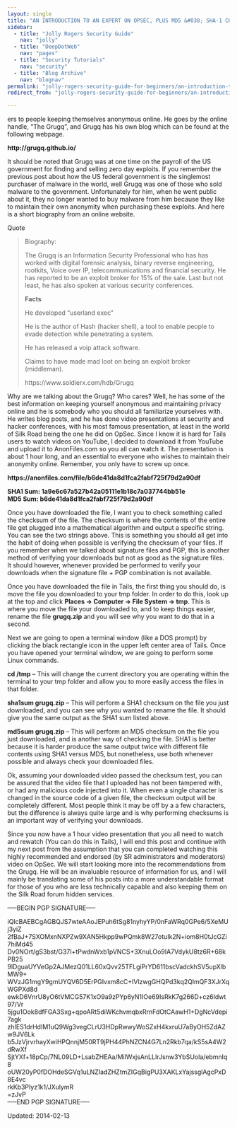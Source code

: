 ```yaml
---
layout: single
title: "AN INTRODUCTION TO AN EXPERT ON OPSEC, PLUS MD5 &#038; SHA-1 CHECKSUMS"
sidebar:
  - title: "Jolly Rogers Security Guide"
    nav: "jolly"
  - title: "DeepDotWeb"
    nav: "pages"
  - title: "Security Tutorials"
    nav: "security"
  - title: "Blog Archive"
    nav: "blognav"
permalink: "jolly-rogers-security-guide-for-beginners/an-introduction-to-an-expert-on-opsec-plus-md5-sha-1-checksums/"
redirect_from: "jolly-rogers-security-guide-for-beginners/an-introduction-to-an-expert-on-opsec-plus-md5-sha-1-checksums"

---
```




<p>ers to people keeping themselves anonymous online. He goes by the online handle, &#8220;The Grugq&#8221;, and Grugq has his own blog which can be found at the following webpage.</p>
<p><strong>http://grugq.github.io/</strong></p>
<p>It should be noted that Grugq was at one time on the payroll of the US government for finding and selling zero day exploits. If you remember the previous post about how the US federal government is the singlemost purchaser of malware in the world, well Grugq was one of those who sold malware to the government. Unfortunately for him, when he went public about it, they no longer wanted to buy malware from him because they like to maintain their own anonymity when purchasing these exploits. And here is a short biography from an online website.</p>
<div>
<div>Quote</div>
</div>
<blockquote><p>Biography:</p>
<p>The Grugq is an Information Security Professional who has has worked with digital forensic analysis, binary reverse engineering, rootkits, Voice over IP, telecommunications and financial security. He has reported to be an exploit broker for 15% of the sale. Last but not least, he has also spoken at various security conferences.</p>
<p><strong>Facts</strong></p>
<p>He developed &#8220;userland exec&#8221;</p>
<p>He is the author of Hash (hacker shell), a tool to enable people to evade detection while penetrating a system.</p>
<p>He has released a voip attack software.</p>
<p>Claims to have made mad loot on being an exploit broker (middleman).</p>
<p>https://www.soldierx.com/hdb/Grugq</p></blockquote>
<p>Why are we talking about the Grugq? Who cares? Well, he has some of the best information on keeping yourself anonymous and maintaining privacy online and he is somebody who you should all familiarize yourselves with. He writes blog posts, and he has done video presentations at security and hacker conferences, with his most famous presentation, at least in the world of Silk Road being the one he did on OpSec. Since I know it is hard for Tails users to watch videos on YouTube, I decided to download it from YouTube and upload it to AnonFiles.com so you all can watch it. The presentation is about 1 hour long, and an essential to everyone who wishes to maintain their anonymity online. Remember, you only have to screw up once.</p>
<p><strong>https://anonfiles.com/file/b6de41da8d1fca2fabf725f79d2a90df</strong></p>
<p><strong>SHA1 Sum: 1a9e6c67a527b42a05111e1b18c7a037744bb51e</strong><br/>
<strong>MD5 Sum: b6de41da8d1fca2fabf725f79d2a90df</strong></p>
<p>Once you have downloaded the file, I want you to check something called the checksum of the file. The checksum is where the contents of the entire file get plugged into a mathematical algorithm and output a specific string. You can see the two strings above. This is something you should all get into the habit of doing when possible is verifying the checksum of your files. If you remember when we talked about signature files and PGP, this is another method of verifying your downloads but not as good as the signature files. It should however, whenever provided be performed to verify your downloads when the signature file + PGP combination is not available.</p>
<p>Once you have downloaded the file in Tails, the first thing you should do, is move the file you downloaded to your tmp folder. In order to do this, look up at the top and click <strong>Places -&gt; Computer -&gt; File System -&gt; tmp</strong>. This is where you move the file your downloaded to, and to keep things easier, rename the file <strong>grugq.zip</strong> and you will see why you want to do that in a second.</p>
<p>Next we are going to open a terminal window (like a DOS prompt) by clicking the black rectangle icon in the upper left center area of Tails. Once you have opened your terminal window, we are going to perform some Linux commands.</p>
<p><strong>cd /tmp</strong> &#8211; This will change the current directory you are operating within the terminal to your tmp folder and allow you to more easily access the files in that folder.</p>
<p><strong>sha1sum grugq.zip</strong> &#8211; This will perform a SHA1 checksum on the file you just downloaded, and you can see why you wanted to rename the file. It should give you the same output as the SHA1 sum listed above.</p>
<p><strong>md5sum grugq.zip</strong> &#8211; This will perform an MD5 checksum on the file you just downloaded, and is another way of checking the file. SHA1 is better because it is harder produce the same output twice with different file contents using SHA1 versus MD5, but nonetheless, use both whenever possible and always check your downloaded files.</p>
<p>Ok, assuming your downloaded video passed the checksum test, you can be assured that the video file that I uploaded has not been tampered with, or had any malicious code injected into it. When even a single character is changed in the source code of a given file, the checksum output will be completely different. Most people think it may be off by a a few characters, but the difference is always quite large and is why performing checksums is an important way of verifying your downloads.</p>
<p>Since you now have a 1 hour video presentation that you all need to watch and rewatch (You can do this in Tails), I will end this post and continue with my next post from the assumption that you can completed watching this highly recommended and endorsed (by SR administrators and moderators) video on OpSec. We will start looking more into the recommendations from the Grugq. He will be an invaluable resource of information for us, and I will mainly be translating some of his posts into a more understandable format for those of you who are less technically capable and also keeping them on the Silk Road forum hidden services.</p>
<p>&#8212;&#8211;BEGIN PGP SIGNATURE&#8212;&#8211;</p>
<p>iQIcBAEBCgAGBQJS7wteAAoJEPuh6tSg81nyhyYP/0nFaWRq0GPe6/5XeMUj3yiZ<br/>
2fBaJ+7SXOMxnNXPZw9XAN5Hkpp9wPQmk8W27otuIk2N+iom8H0tJcGZi7hiMd45<br/>
Dv0NOrt/gS3bst/G37I+tPwdnWxb1pVNCS+3XnuLOo9IA7VdykU8tz6R+68kPB25<br/>
9lDguaUYVeGp2AJMezQ01LL60xQvv25TFLgiPrYD611bscVadckhSV5upXlbMW9+<br/>
WVzJG1mgY9gmUYQV6D5ErPGIvxm8cC+IVlzwgGHQPd3kq2QlmQF3XJrXqWGPXd8d<br/>
ewkD6VnrU8yO6tVMCG57K1xO9a9zPYp6yN1IOe69IsRkK7g266D+cz6Idwt97/Vr<br/>
5jgu1Ook8dfFGA3Sxg+qpoARt5diWKchvmqbxRrnFdOtCAawH1+DgNcVdepi7agk<br/>
zhIES1drHdIM1uQ9Wg3vegCLrU3HDpRwwyWoSZxH4kxruU7aByOH5ZdAZw9JV6Lk<br/>
b5JzVjrvrhayXwiHPQnnjM50RT9jPH44PhNZCN4G7Ln2Rkb7qa/kS5sA4W2dRwXf<br/>
SjtYXf+18pCp/7NL09LD+LsabZHEAa/MilWxjsAnLLIrJsnw3YbSUola/ebmnIq8<br/>
oUW20yP0fDOHdeSGVq1uLNZIadZHZtmZIGqBigPU3XAKLxYajssglAgcPxD8E4vc<br/>
rkKb3PIyz1k1/JXulymR<br/>
=zJvP<br/>
&#8212;&#8211;END PGP SIGNATURE&#8212;&#8211;</p>

Updated: 2014-02-13

